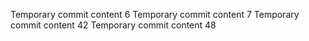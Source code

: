 Temporary commit content 6
Temporary commit content 7
Temporary commit content 42
Temporary commit content 48
